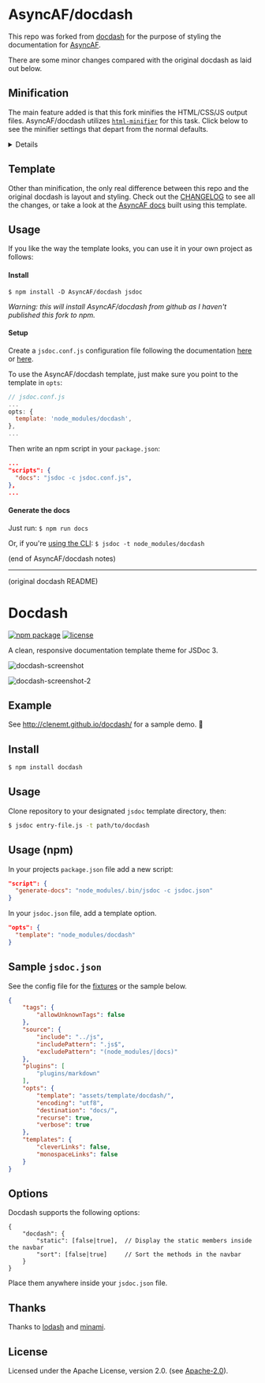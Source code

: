 # AsyncAF/docdash

This repo was forked from [docdash](https://github.com/clenemt/docdash) for the purpose of styling the documentation for [AsyncAF](https://asyncaf.github.io/AsyncAF/AsyncAF.html).

There are some minor changes compared with the original docdash as laid out below.

## Minification
The main feature added is that this fork minifies the HTML/CSS/JS output files. AsyncAF/docdash utilizes [`html-minifier`](https://github.com/kangax/html-minifier) for this task. Click below to see the minifier settings that depart from the normal defaults.

<details><pre><code>
{
    collapseBooleanAttributes: true,
    collapseWhitespace: true,
    maxLineLength: 32 * 1024,
    minifyCSS: true,
    minifyJS: true,
    removeAttributeQuotes: true,
    removeComments: true,
    removeOptionalTags: true,
    removeRedundantAttributes: true,
    removeScriptTypeAttributes: true,
    removeStyleLinkTypeAttributes: true,
    sortAttributes: true,
    sortClassName: true
}
</code></pre></details>

## Template

Other than minification, the only real difference between this repo and the original docdash is layout and styling. Check out the [CHANGELOG](CHANGELOG.md#features) to see all the changes, or take a look at the [AsyncAF docs](https://asyncaf.github.io/AsyncAF/AsyncAF.html) built using this template.

## Usage

If you like the way the template looks, you can use it in your own project as follows:

#### Install

`$ npm install -D AsyncAF/docdash jsdoc`

_Warning: this will install AsyncAF/docdash from github as I haven't published this fork to npm._

#### Setup

Create a `jsdoc.conf.js` configuration file following the documentation [here](#sample-jsdoc.json) or [here](http://usejsdoc.org/about-configuring-jsdoc.html).

To use the AsyncAF/docdash template, just make sure you point to the template in `opts`:

```js
// jsdoc.conf.js
...
opts: {
  template: 'node_modules/docdash',
},
...
```

Then write an npm script in your `package.json`:

```json
...
"scripts": {
  "docs": "jsdoc -c jsdoc.conf.js",
},
...
```

#### Generate the docs

Just run: `$ npm run docs`

Or, if you're [using the CLI](http://usejsdoc.org/about-getting-started.html): `$ jsdoc -t node_modules/docdash`

(end of AsyncAF/docdash notes)
<hr>
(original docdash README)

# Docdash
[![npm package](https://img.shields.io/npm/v/docdash.svg)](https://www.npmjs.com/package/docdash) [![license](https://img.shields.io/npm/l/docdash.svg)](LICENSE.md)

A clean, responsive documentation template theme for JSDoc 3.

![docdash-screenshot](https://cloud.githubusercontent.com/assets/447956/13398144/4dde7f36-defd-11e5-8909-1a9013302cb9.png)

![docdash-screenshot-2](https://cloud.githubusercontent.com/assets/447956/13401057/e30effd8-df0a-11e5-9f51-66257ac38e94.jpg)

## Example
See http://clenemt.github.io/docdash/ for a sample demo. :rocket:

## Install

```bash
$ npm install docdash
```

## Usage
Clone repository to your designated `jsdoc` template directory, then:

```bash
$ jsdoc entry-file.js -t path/to/docdash
```

## Usage (npm)
In your projects `package.json` file add a new script:

```json
"script": {
  "generate-docs": "node_modules/.bin/jsdoc -c jsdoc.json"
}
```

In your `jsdoc.json` file, add a template option.

```json
"opts": {
  "template": "node_modules/docdash"
}
```

## Sample `jsdoc.json`
See the config file for the [fixtures](fixtures/fixtures.conf.json) or the sample below.

```json
{
    "tags": {
        "allowUnknownTags": false
    },
    "source": {
        "include": "../js",
        "includePattern": ".js$",
        "excludePattern": "(node_modules/|docs)"
    },
    "plugins": [
        "plugins/markdown"
    ],
    "opts": {
        "template": "assets/template/docdash/",
        "encoding": "utf8",
        "destination": "docs/",
        "recurse": true,
        "verbose": true
    },
    "templates": {
        "cleverLinks": false,
        "monospaceLinks": false
    }
}
```

## Options
Docdash supports the following options:

```
{
    "docdash": {
        "static": [false|true],  // Display the static members inside the navbar
        "sort": [false|true]     // Sort the methods in the navbar
    }
}
```

Place them anywhere inside your `jsdoc.json` file.

## Thanks
Thanks to [lodash](https://lodash.com) and [minami](https://github.com/nijikokun/minami).

## License
Licensed under the Apache License, version 2.0. (see [Apache-2.0](LICENSE.md)).
